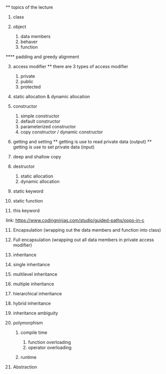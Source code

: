 \*\* topics of the lecture

1. class

2. object

   1. data members
   2. behaver
   3. function

\*\*\*\* padding and greedy alignment

3. access modifier
   \*\* there are 3 types of access modifier

   1. private
   2. public
   3. protected

4. static allocation & dynamic allocation

5. constructor

   1. simple constructor
   2. default constructor
   3. parameterized constructor
   4. copy constructor / dynamic constructor

6. getting and setting
   ** getting is use to read private data (output)
   ** getting is use to set private data (input)

7. deep and shallow copy

8. destructor

   1. static allocation
   2. dynamic allocation

9. static keyword

10. static function

11. this keyword

<!-- note link here to. Check it to understand better documentation -->

link: https://www.codingninjas.com/studio/guided-paths/oops-in-c

<!-- lecture 2 all topics -->

11. Encapsulation (wrapping out the data members and function into class)

12. Full encapsulation (wrapping out all data members in private access modifier)

13. inheritance

14. single inheritance

15. multilevel inheritance

16. multiple inheritance

17. hierarchical inheritance

18. hybrid inheritance

19. inheritance ambiguity

20. polymorphism

    1. compile time

       1. function overloading
       2. operator overloading

    2. runtime

21. Abstraction
